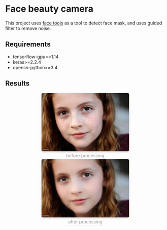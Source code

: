 # Face beauty camera
This project uses [face tools](https://github.com/mrronjt/face-toolbox-keras) as a tool to detect face mask, and uses guided filter to remove noise.

## Requirements

 - tensorflow-gpu==1.14
 - keras>=2.2.4
 - opencv-python>=3.4

 
## Results

<center> <img style="border-radius: 0.3125em; box-shadow: 0 2px 4px 0 rgba(34,36,38,.12),0 2px 10px 0 rgba(34,36,38,.08);" src="https://github.com/Septembit/facebeauty_camera/blob/master/1.jpeg"> <br> <div style="color:orange; border-bottom: 1px solid #d9d9d9; display: inline-block; color: #999; padding: 2px;">before processing</div> </center>
<center> <img style="border-radius: 0.3125em; box-shadow: 0 2px 4px 0 rgba(34,36,38,.12),0 2px 10px 0 rgba(34,36,38,.08);" src="https://github.com/Septembit/facebeauty_camera/blob/master/result/post.jpg"> <br> <div style="color:orange; border-bottom: 1px solid #d9d9d9; display: inline-block; color: #999; padding: 2px;">after processing</div> </center>


